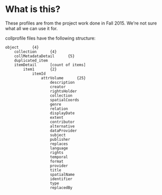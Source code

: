 # What is this?

These profiles are from the project work done in Fall 2015.  We're not sure what all we can use it for.

collprofile files have the following structure:
```
object		{4}
	collection		{4}
	collMetadataDetail		{5}
	duplicated_item
	itemDetail		[count of items]
		item1		{2}
			itemId	
				attrVolume		{25}
					description	
					creator	
					rightsHolder	
					collection	
					spatialCoords	
					genre	
					relation	
					displayDate	
					extent	
					contributor	
					alternative	
					dataProvider	
					subject	
					publisher	
					replaces	
					language	
					rights	
					temporal	
					format	
					provider	
					title	
					spatialName	
					identifier	
					type	
					replacedBy	
```
